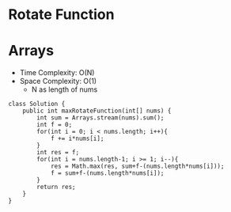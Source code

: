 # Rotate Function
# Arrays
* Time Complexity: O(N)
* Space Complexity: O(1)
	* N as length of nums
```
class Solution {
    public int maxRotateFunction(int[] nums) {
        int sum = Arrays.stream(nums).sum();
        int f = 0;
        for(int i = 0; i < nums.length; i++){
            f += i*nums[i];
        }
        int res = f;
        for(int i = nums.length-1; i >= 1; i--){
            res = Math.max(res, sum+f-(nums.length*nums[i]));
            f = sum+f-(nums.length*nums[i]);
        }
        return res;
    }
}
```